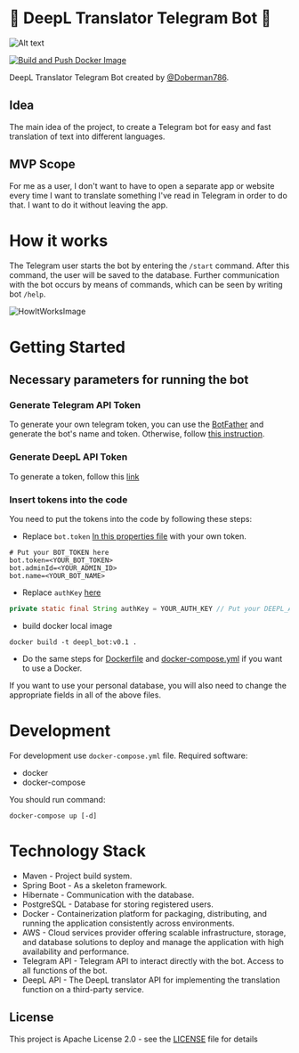 # 🤖 DeepL Translator Telegram Bot 🤖
![Alt text](https://logovectorseek.com/wp-content/uploads/2020/12/deepl-logo-vector.png)

[![Build and Push Docker Image](https://github.com/Jv0id/DeepLTranslatorTelegramBot/actions/workflows/docker-image.yml/badge.svg)](https://github.com/Jv0id/DeepLTranslatorTelegramBot/actions/workflows/docker-image.yml)

DeepL Translator Telegram Bot created by [@Doberman786](https://github.com/Jv0id).

## Idea
The main idea of the project, to create a Telegram bot for easy and fast translation of text into different languages.

## MVP Scope
For me as a user, I don't want to have to open a separate app or website every time I want to translate something 
I've read in Telegram in order to do that. I want to do it without leaving the app.

# How it works
The Telegram user starts the bot by entering the `/start` command. After this command, the user will be saved to the
database. Further communication with the bot occurs by means of commands, which can be seen by writing bot `/help`.

![HowItWorksImage](imagesForREADME/image.png)

# Getting Started
## Necessary parameters for running the bot
### Generate Telegram API Token
To generate your own telegram token, you can use the [BotFather](https://t.me/botfather) and generate the bot's name and token.
Otherwise, follow [this instruction](https://core.telegram.org/bots/tutorial).

### Generate DeepL API Token
To generate a token, follow this [link](https://www.deepl.com/pro-api?cta=header-pro-api/)

### Insert tokens into the code
You need to put the tokens into the code by following these steps:

- Replace `bot.token` [In this properties file](src/main/resources/application.properties) with your own token.
``` properties
# Put your BOT_TOKEN here
bot.token=<YOUR_BOT_TOKEN>
bot.adminId=<YOUR_ADMIN_ID>
bot.name=<YOUR_BOT_NAME>
```

- Replace `authKey` [here](src/main/java/com/telegrambot/deepl/service/TranslateMessageService.java)
``` java
private static final String authKey = YOUR_AUTH_KEY // Put your DEEPL_AUTH_KEY here
```

- build docker local image
``` shell
docker build -t deepl_bot:v0.1 .
```

- Do the same steps for [Dockerfile](Dockerfile) and [docker-compose.yml](docker-compose.yml) if you want to use a Docker.

If you want to use your personal database, you will also need to change the appropriate fields in all of the above files.

# Development
For development use `docker-compose.yml` file. Required software:
 - docker
 - docker-compose

You should run command:
```
docker-compose up [-d]
```
# Technology Stack
- Maven - Project build system.
- Spring Boot - As a skeleton framework.
- Hibernate - Communication with the database.
- PostgreSQL - Database for storing registered users.
- Docker - Containerization platform for packaging, distributing, and running the application consistently across environments.
- AWS - Cloud services provider offering scalable infrastructure, storage, and database solutions to deploy and manage the application with high availability and performance.
- Telegram API - Telegram API to interact directly with the bot. Access to all functions of the bot.
- DeepL API - The DeepL translator API for implementing the translation function on a third-party service.

## License
This project is Apache License 2.0 - see the [LICENSE](LICENSE) file for details
